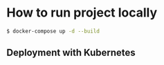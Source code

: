 # How to run project locally
```sh
$ docker-compose up -d --build
```

## Deployment with Kubernetes